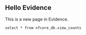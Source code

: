## Hello Evidence

This is a new page in Evidence.

```view_counts_summary
select * from nfcore_db.view_counts
```

<DataTable data={view_counts_summary} />

